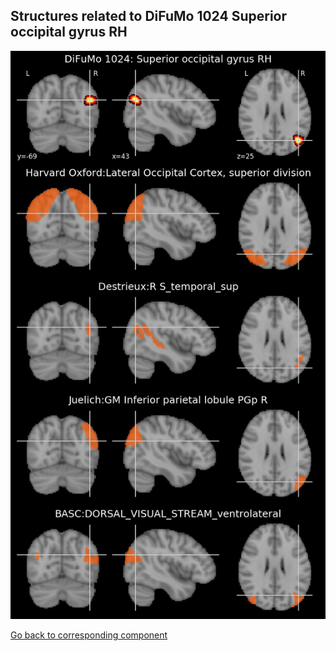 


## Structures related to DiFuMo 1024 Superior occipital gyrus RH

![97](97.jpg "Structures related to DiFuMo 1024 Superior occipital gyrus RH")

[Go back to corresponding component](https://parietal-inria.github.io/DiFuMo/1024/html/97.html)
